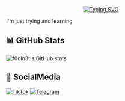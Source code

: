 <div align="center">
    <a href="https://youtube.com/c/Fathan_mc1">
        <img src="https://readme-typing-svg.herokuapp.com?font=ShadowsIntoLightsize=50&duration=5500&color=f70787&background=FF673200&center=true&vCenter=true&lines=Hello,+I+am+Nazedev;Welcome+to+my+GitHub+😊" alt="Typing SVG" />
    </a>
</div>

I'm just trying and learning 

## 📊 GitHub Stats
![f0oln3t's GitHub stats](https://github-readme-stats.vercel.app/api?username=f0oln3t&show_icons=true&theme=dark)

## 📱 SocialMedia
[![TikTok](https://img.shields.io/badge/TikTok-000000?style=flat&logo=tikTok&logoColor=white)](https://www.tiktok.com/@f0ol.n3t_)
[![Telegram](https://img.shields.io/badge/Telegram-2CA5E0?style=flat&logo=telegram&logoColor=white)](https://t.me/foolnett)
